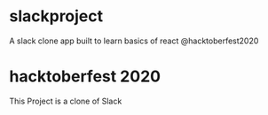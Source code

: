 # slackproject
A slack clone app built to learn basics of react
@hacktoberfest2020
# hacktoberfest 2020
This Project is a clone of Slack
